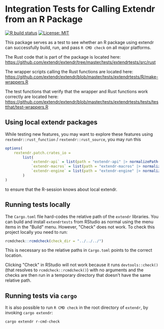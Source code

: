 # Integration Tests for Calling Extendr from an R Package

[![R build status](https://github.com/extendr/extendr/workflows/Tests/badge.svg)](https://github.com/extendr/extendr/actions)
[![License: MIT](https://img.shields.io/badge/License-MIT-yellow.svg)](https://opensource.org/license/mit)

This package serves as a test to see whether an R package using extendr can successfully build, run, and pass `R CMD check` on all major platforms.

The Rust code that is part of the package is located here: <https://github.com/extendr/extendr/tree/master/tests/extendrtests/src/rust>

The wrapper scripts calling the Rust functions are located here:
<https://github.com/extendr/extendr/blob/master/tests/extendrtests/R/make-wrappers.R>

The test functions that verify that the wrapper and Rust functions work correctly are located here: <https://github.com/extendr/extendr/blob/master/tests/extendrtests/tests/testthat/test-wrappers.R>

## Using local extendr packages

While testing new features, you may want to explore these features using
`rextendr::rust_function` / `rextendr::rust_source`, you may run this

```r
options(
    rextendr.patch.crates_io =
        list(
            `extendr-api` = list(path = "extendr-api" |> normalizePath()),
            `extendr-macros` = list(path = "extendr-macros" |> normalizePath()),
            `extendr-engine` = list(path = "extendr-engine" |> normalizePath())
        )
)
```

to ensure that the R-session knows about local extendr.

## Running tests locally

The `Cargo.toml` file hard-codes the relative path of the `extendr` libraries. You can build and install `extendrtests` from RStudio as normal using the menu items in the "Build" menu. However, "Check" does not work. To check this project locally you need to run:

```r
rcmdcheck::rcmdcheck(check_dir = "../../../")
```

This is necessary so the relative paths in `Cargo.toml` points to the correct location.

Clicking "Check" in RStudio will not work because it runs `devtools::check()` (that resolves to `rcmdcheck::rcmdcheck()`) with no arguments and the checks are then run in a temporary directory that doesn't have the same relative path.

## Running tests via `cargo`

It is also possible to run `R CMD check` in the root directory of `extendr`,
by invoking `cargo extendr`:

```shell
cargo extendr r-cmd-check
```
